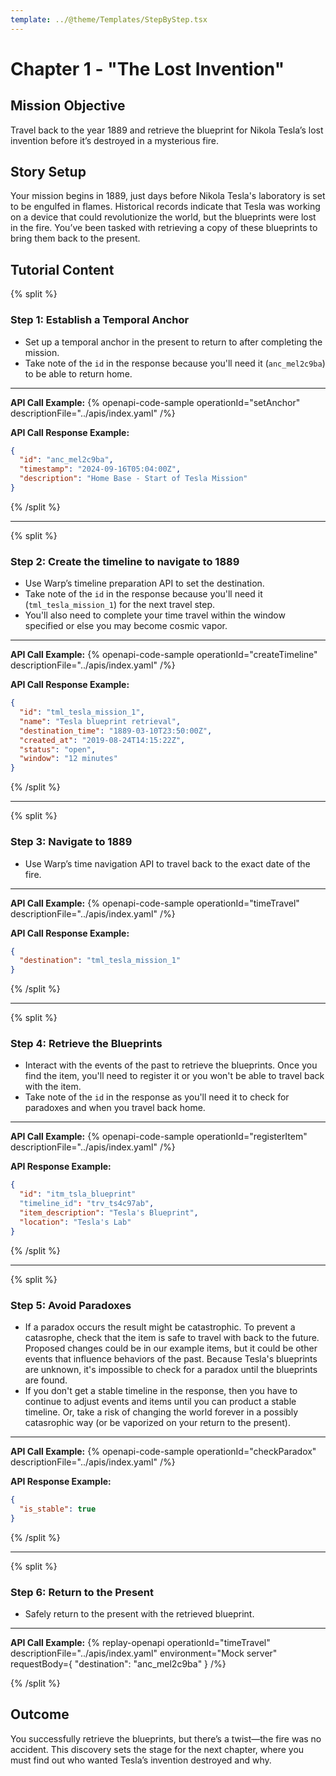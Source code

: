 ```yaml
---
template: ../@theme/Templates/StepByStep.tsx
---
```


# Chapter 1 - "The Lost Invention"

## Mission Objective

Travel back to the year 1889 and retrieve the blueprint for Nikola Tesla’s lost invention before it’s destroyed in a mysterious fire.

## Story Setup

Your mission begins in 1889, just days before Nikola Tesla's laboratory is set to be engulfed in flames. Historical records indicate that Tesla was working on a device that could revolutionize the world, but the blueprints were lost in the fire. You’ve been tasked with retrieving a copy of these blueprints to bring them back to the present.

## Tutorial Content

{% split %}

### Step 1: Establish a Temporal Anchor

- Set up a temporal anchor in the present to return to after completing the mission.
- Take note of the `id` in the response because you'll need it (`anc_mel2c9ba`) to be able to return home.

---

**API Call Example:**
{% openapi-code-sample operationId="setAnchor" descriptionFile="../apis/index.yaml" /%}

**API Call Response Example:**

```json
{
  "id": "anc_mel2c9ba",
  "timestamp": "2024-09-16T05:04:00Z",
  "description": "Home Base - Start of Tesla Mission"
}
```

{% /split %}

---

{% split %}

### Step 2: Create the timeline to navigate to 1889

- Use Warp’s timeline preparation API to set the destination.
- Take note of the `id` in the response because you'll need it (`tml_tesla_mission_1`) for the next travel step.
- You'll also need to complete your time travel within the window specified or else you may become cosmic vapor.

---

**API Call Example:**
{% openapi-code-sample operationId="createTimeline" descriptionFile="../apis/index.yaml" /%}

**API Call Response Example:**

```json
{
  "id": "tml_tesla_mission_1",
  "name": "Tesla blueprint retrieval",
  "destination_time": "1889-03-10T23:50:00Z",
  "created_at": "2019-08-24T14:15:22Z",
  "status": "open",
  "window": "12 minutes"
}
```

{% /split %}

---

{% split %}

### Step 3: Navigate to 1889

- Use Warp’s time navigation API to travel back to the exact date of the fire.

---

**API Call Example:**
{% openapi-code-sample operationId="timeTravel" descriptionFile="../apis/index.yaml" /%}

**API Call Response Example:**

```json
{
  "destination": "tml_tesla_mission_1"
}
```

{% /split %}

---

{% split %}

### Step 4: Retrieve the Blueprints

- Interact with the events of the past to retrieve the blueprints. Once you find the item, you'll need to register it or you won't be able to travel back with the item.
- Take note of the `id` in the response as you'll need it to check for paradoxes and when you travel back home.

---

**API Call Example:**
{% openapi-code-sample operationId="registerItem" descriptionFile="../apis/index.yaml" /%}

**API Response Example:**

```json
{
  "id": "itm_tsla_blueprint"
  "timeline_id": "trv_ts4c97ab",
  "item_description": "Tesla's Blueprint",
  "location": "Tesla's Lab"
}
```

{% /split %}

---

{% split %}

### Step 5: Avoid Paradoxes

- If a paradox occurs the result might be catastrophic. To prevent a catasrophe, check that the item is safe to travel with back to the future.
  Proposed changes could be in our example items, but it could be other events that influence behaviors of the past.
  Because Tesla's blueprints are unknown, it's impossible to check for a paradox until the blueprints are found.
- If you don't get a stable timeline in the response, then you have to continue to adjust events and items until you can product a stable timeline. Or, take a risk of changing the world forever in a possibly catasrophic way (or be vaporized on your return to the present).

---

**API Call Example:**
{% openapi-code-sample operationId="checkParadox" descriptionFile="../apis/index.yaml" /%}

**API Response Example:**

```json
{
  "is_stable": true
}
```

{% /split %}

---

{% split %}

### Step 6: Return to the Present

- Safely return to the present with the retrieved blueprint.

---

**API Call Example:**
{% replay-openapi operationId="timeTravel" descriptionFile="../apis/index.yaml"
  environment="Mock server"
  requestBody={
    "destination": "anc_mel2c9ba"
  }
/%}

{% /split %}

## Outcome

You successfully retrieve the blueprints, but there’s a twist—the fire was no accident. This discovery sets the stage for the next chapter, where you must find out who wanted Tesla’s invention destroyed and why.
